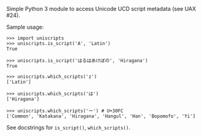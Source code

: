 Simple Python 3 module to access Unicode UCD script metadata (see UAX #24).

Sample usage:

    >>> import uniscripts
    >>> uniscripts.is_script('A', 'Latin')
    True

    >>> uniscripts.is_script('はるはあけぼの', 'Hiragana')
    True

    >>> uniscripts.which_scripts('z')
    ['Latin']

    >>> uniscripts.which_scripts('は')
    ['Hiragana']

    >>> uniscripts.which_scripts('ー') # U+30FC
    ['Common', 'Katakana', 'Hiragana', 'Hangul', 'Han', 'Bopomofo', 'Yi']

See docstrings for `is_script()`, `which_scripts()`.
